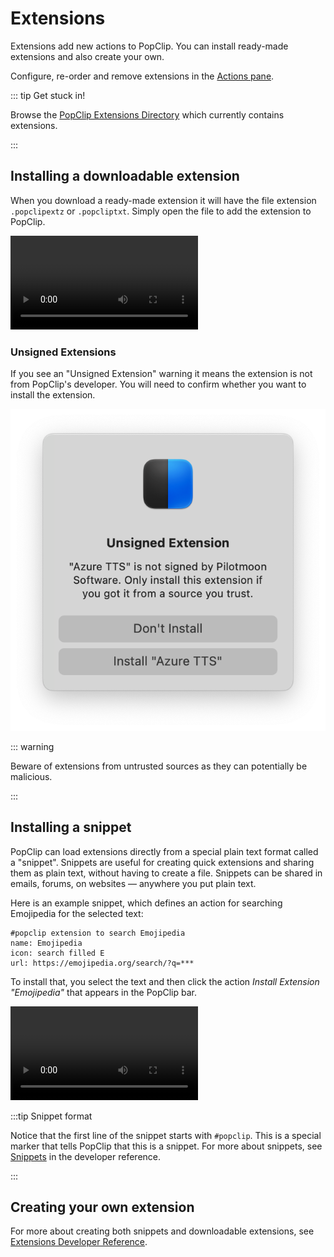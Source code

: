 <script setup lang="ts">
import DirectoryCount from '../src/DirectoryCount.vue'
</script>

# Extensions

Extensions add new actions to PopClip. You can install ready-made extensions and
also create your own.

Configure, re-order and remove extensions in the
[Actions pane](./settings#action-settings).

::: tip Get stuck in!

Browse the [PopClip Extensions Directory](/extensions/) which currently contains&#x0020;<DirectoryCount /> extensions.

:::

## Installing a downloadable extension

When you download a ready-made extension it will have the file extension
`.popclipextz` or `.popcliptxt`. Simply open the file to add the extension to
PopClip.

![](./media/anim-extension-install-4.mp4 "Installing an extension from the directory")

### Unsigned Extensions

If you see an "Unsigned Extension" warning it means the extension is not from
PopClip's developer. You will need to confirm whether you want to install the
extension.

![](./media/shot-unsigned-warning.png#pref "Unsigned extension warning")

::: warning

Beware of extensions from untrusted sources as they can potentially be
malicious.

:::

## Installing a snippet

PopClip can load extensions directly from a special plain text format called a
"snippet". Snippets are useful for creating quick extensions and sharing them as
plain text, without having to create a file. Snippets can be shared in emails,
forums, on websites — anywhere you put plain text.

Here is an example snippet, which defines an action for searching Emojipedia for
the selected text:

```text
#popclip extension to search Emojipedia
name: Emojipedia
icon: search filled E
url: https://emojipedia.org/search/?q=***
```

To install that, you select the text and then click the action _Install
Extension "Emojipedia"_ that appears in the PopClip bar.

![](./media/anim-extension-snippet-2.mp4 "Installing an extension snippet")

:::tip Snippet format

Notice that the first line of the snippet starts with `#popclip`. This is a
special marker that tells PopClip that this is a snippet. For more about
snippets, see [Snippets](/dev/snippets) in the developer reference.

:::

## Creating your own extension

For more about creating both snippets and downloadable extensions, see
[Extensions Developer Reference](/dev/).

